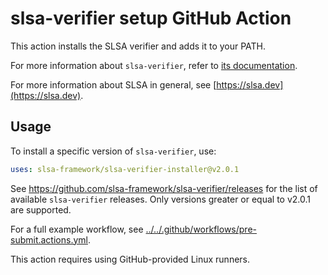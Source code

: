 # slsa-verifier setup GitHub Action

This action installs the SLSA verifier and adds it to your PATH.

For more information about `slsa-verifier`, refer to [its documentation](https://github.com/slsa-framework/slsa-verifier#verification-of-provenance).

For more information about SLSA in general, see [https://slsa.dev](https://slsa.dev).

## Usage

To install a specific version of `slsa-verifier`, use:

```yaml
uses: slsa-framework/slsa-verifier-installer@v2.0.1
```

See https://github.com/slsa-framework/slsa-verifier/releases for the list of available `slsa-verifier` releases. Only versions greater or equal to v2.0.1 are supported.

For a full example workflow, see [../../.github/workflows/pre-submit.actions.yml](https://github.com/slsa-framework/slsa-verifier/.github/workflows/pre-submit.actions.yml).

This action requires using GitHub-provided Linux runners.
